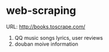# web-scraping

URL: http://books.toscrape.com/

1. QQ music songs lyrics, user reviews
2. douban moive information 
